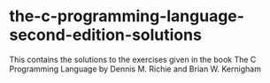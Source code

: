 # the-c-programming-language-second-edition-solutions
This contains the solutions to the exercises given in the book The C Programming Language by Dennis M. Richie and Brian W. Kernigham
